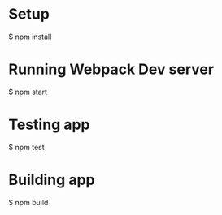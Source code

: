 # Setup

  $ npm install

# Running Webpack Dev server

  $ npm start

# Testing app

  $ npm test

# Building app

  $ npm build
